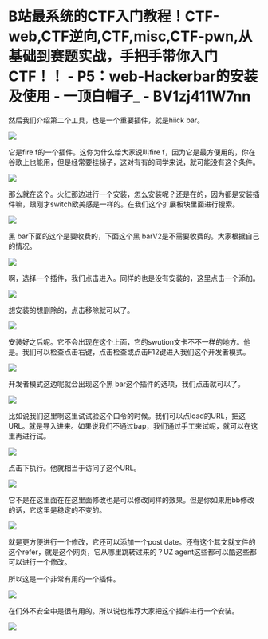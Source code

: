 # B站最系统的CTF入门教程！CTF-web,CTF逆向,CTF,misc,CTF-pwn,从基础到赛题实战，手把手带你入门CTF！！ - P5：web-Hackerbar的安装及使用 - 一顶白帽子_ - BV1zj411W7nn

然后我们介绍第二个工具，也是一个重要插件，就是hiick bar。

![](img/40bc9613ca8613fcd4ed77be26bc514f_1.png)

它是fire f的一个插件。这你为什么给大家说叫fire f，因为它是最方便用的，你在谷歌上也能用，但是经常要挂梯子，这对有有的同学来说，就可能没有这个条件。



![](img/40bc9613ca8613fcd4ed77be26bc514f_3.png)

那么就在这个。火红那边进行一个安装，怎么安装呢？还是在的，因为都是安装插件嘛，跟刚才switch欧美感是一样的。在我们这个扩展板块里面进行搜索。



![](img/40bc9613ca8613fcd4ed77be26bc514f_5.png)

黑 bar下面的这个是要收费的，下面这个黑 barV2是不需要收费的。大家根据自己的情况。

![](img/40bc9613ca8613fcd4ed77be26bc514f_7.png)

啊，选择一个插件，我们点击进入。同样的也是没有安装的，这里点击一个添加。

![](img/40bc9613ca8613fcd4ed77be26bc514f_9.png)

想安装的想删除的，点击移除就可以了。

![](img/40bc9613ca8613fcd4ed77be26bc514f_11.png)

安装好之后呢。它不会出现在这个上面，它的swution文卡不不一样的地方。他是。我们可以检查点击右键，点击检查或点击F12键进入我们这个开发者模式。



![](img/40bc9613ca8613fcd4ed77be26bc514f_13.png)

开发者模式这边呢就会出现这个黑 bar这个插件的选项，我们点击就可以了。

![](img/40bc9613ca8613fcd4ed77be26bc514f_15.png)

比如说我们这里啊这里试试验这个口令的时候。我们可以点load的URL，把这URL。就是导入进来。如果说我们不通过bap，我们通过手工来试呢，就可以在这里再进行试。



![](img/40bc9613ca8613fcd4ed77be26bc514f_17.png)

点击下执行。他就相当于访问了这个URL。

![](img/40bc9613ca8613fcd4ed77be26bc514f_19.png)

它不是在这里面在在这里面修改也是可以修改同样的效果。但是你如果用bb修改的话，它这里是稳定的不变的。

![](img/40bc9613ca8613fcd4ed77be26bc514f_21.png)

就是更方便进行一个修改，它还可以添加一个post date。还有这个其文就文件的这个refer，就是这个网页，它从哪里跳转过来的？UZ agent这些都可以酷这些都可以进行一个修改。

所以这是一个非常有用的一个插件。

![](img/40bc9613ca8613fcd4ed77be26bc514f_23.png)

在们外不安全中是很有用的。所以说也推荐大家把这个插件进行一个安装。

![](img/40bc9613ca8613fcd4ed77be26bc514f_25.png)